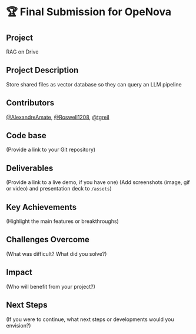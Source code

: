 # 🏆 Final Submission for OpeNova

## Project
RAG on Drive

## Project Description
Store shared files as vector database so they can query an LLM pipeline


## Contributors
<a href="https://github.com/AlexandreAmate">@AlexandreAmate</a>, <a href="https://github.com/Roswell1208">@Roswell1208</a>, <a href="https://github.com/tgreil">@tgreil</a>

## Code base
(Provide a link to your Git repository)

## Deliverables 
(Provide a link to a live demo, if you have one)
(Add screenshots (image, gif or video) and presentation deck to `/assets`)

## Key Achievements
(Highlight the main features or breakthroughs)

## Challenges Overcome
(What was difficult? What did you solve?)

## Impact
(Who will benefit from your project?)

## Next Steps
(If you were to continue, what next steps or developments would you envision?)
